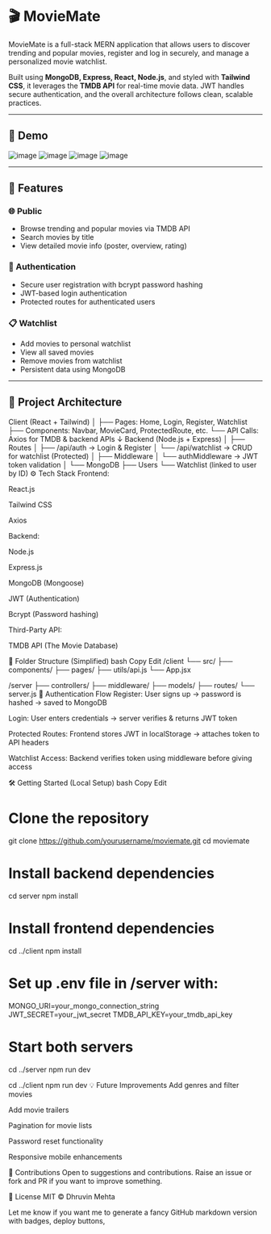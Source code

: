 # 🎬 MovieMate

MovieMate is a full-stack MERN application that allows users to discover trending and popular movies, register and log in securely, and manage a personalized movie watchlist.

Built using **MongoDB, Express, React, Node.js**, and styled with **Tailwind CSS**, it leverages the **TMDB API** for real-time movie data. JWT handles secure authentication, and the overall architecture follows clean, scalable practices.

---

## 📸 Demo
![image](https://github.com/user-attachments/assets/89aad31e-12b2-425b-ad71-ee393c5e7dca)
![image](https://github.com/user-attachments/assets/59f57081-c6f8-4895-9d0d-6a2ec84b5251)
![image](https://github.com/user-attachments/assets/fb5c1bfa-0bd5-4610-8f81-0db411e4df5b)
![image](https://github.com/user-attachments/assets/c68efa5b-8307-405a-a286-827cfefd6bf8)


---

## 🚀 Features

### 🌐 Public
- Browse trending and popular movies via TMDB API
- Search movies by title
- View detailed movie info (poster, overview, rating)

### 🔐 Authentication
- Secure user registration with bcrypt password hashing
- JWT-based login authentication
- Protected routes for authenticated users

### 📋 Watchlist
- Add movies to personal watchlist
- View all saved movies
- Remove movies from watchlist
- Persistent data using MongoDB

---

## 🧠 Project Architecture

Client (React + Tailwind)
│
├── Pages: Home, Login, Register, Watchlist
├── Components: Navbar, MovieCard, ProtectedRoute, etc.
└── API Calls: Axios for TMDB & backend APIs
        ↓
Backend (Node.js + Express)
│
├── Routes
│   ├── /api/auth    → Login & Register
│   └── /api/watchlist → CRUD for watchlist (Protected)
│
├── Middleware
│   └── authMiddleware → JWT token validation
│
└── MongoDB
    ├── Users
    └── Watchlist (linked to user by ID)
⚙️ Tech Stack
Frontend:

React.js

Tailwind CSS

Axios

Backend:

Node.js

Express.js

MongoDB (Mongoose)

JWT (Authentication)

Bcrypt (Password hashing)

Third-Party API:

TMDB API (The Movie Database)

📁 Folder Structure (Simplified)
bash
Copy
Edit
/client
  └── src/
      ├── components/
      ├── pages/
      ├── utils/api.js
      └── App.jsx

/server
  ├── controllers/
  ├── middleware/
  ├── models/
  ├── routes/
  └── server.js
🔐 Authentication Flow
Register: User signs up → password is hashed → saved to MongoDB

Login: User enters credentials → server verifies & returns JWT token

Protected Routes: Frontend stores JWT in localStorage → attaches token to API headers

Watchlist Access: Backend verifies token using middleware before giving access

🛠️ Getting Started (Local Setup)
bash
Copy
Edit
# Clone the repository
git clone https://github.com/yourusername/moviemate.git
cd moviemate

# Install backend dependencies
cd server
npm install

# Install frontend dependencies
cd ../client
npm install

# Set up .env file in /server with:
MONGO_URI=your_mongo_connection_string
JWT_SECRET=your_jwt_secret
TMDB_API_KEY=your_tmdb_api_key

# Start both servers
cd ../server
npm run dev

cd ../client
npm run dev
💡 Future Improvements
Add genres and filter movies

Add movie trailers

Pagination for movie lists

Password reset functionality

Responsive mobile enhancements

🤝 Contributions
Open to suggestions and contributions. Raise an issue or fork and PR if you want to improve something.

📄 License
MIT © Dhruvin Mehta



Let me know if you want me to generate a fancy GitHub markdown version with badges, deploy buttons, 
